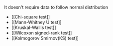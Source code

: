 It doesn't require data to follow normal distribution

- [[Chi-square test]]
- [[Mann-Whitney U test]]
- [[Kruskal-Wallis test]]
- [[Wilcoxon signed-rank test]]
- [[Kolmogorov Smirnov(KS) test]]


